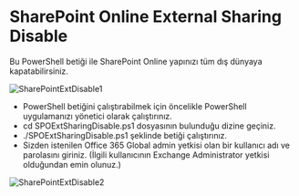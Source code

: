 # SharePoint Online External Sharing Disable
Bu PowerShell betiği ile SharePoint Online yapınızı tüm dış dünyaya kapatabilirsiniz. 

![SharePointExtDisable1](https://user-images.githubusercontent.com/53214224/167168900-ae65c405-7579-490f-9081-359f429bfbd6.png)

- PowerShell betiğini çalıştırabilmek için öncelikle PowerShell uygulamanızı yönetici olarak çalıştırınız.
- cd SPOExtSharingDisable.ps1 dosyasının bulunduğu dizine geçiniz.
- ./SPOExtSharingDisable.ps1 şeklinde betiği çalıştırınız.
- Sizden istenilen Office 365 Global admin yetkisi olan bir kullanıcı adı ve parolasını giriniz. (İlgili kullanıcının Exchange Administrator yetkisi olduğundan emin olunuz.)

![SharePointExtDisable2](https://user-images.githubusercontent.com/53214224/167169463-54318b47-43ce-4655-8db9-b83e7c2a9fec.png)
